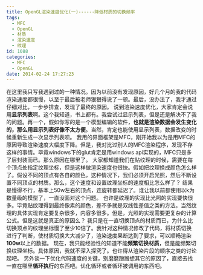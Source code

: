 ```yaml
---
title: OpenGL渲染速度优化(一)------降低材质的切换频率
tags:
  - MFC
  - OpenGL
  - 材质
  - 渲染速度
  - 纹理
id: 1088
categories:
  - MFC
  - OpenGL
date: 2014-02-24 17:27:23
---
```


在这里我只写我遇到过的一种情况。因为以前没有发现原因，好几个月的我的代码渲染速度都很慢，以至于最后被老师狠狠得说了一顿。最后，没办法了，我才通过仔细对比，一步步排查，发现了最终的原因。
说到渲染速度优化，大家肯定会说用**显示列表**啊。这个我知道，书上都有。我尝试过显示列表，但是还是解决不了我的问题。再一个，假如你写的是一个模型编辑的软件，**也就是渲染数据会发生变化的，那么用显示列表好像不太方便**。当然，肯定也能使用显示列表，数据改变的时候重新生成一次显示列表呗。
我用的界面框架是MFC，刚开始我以为是用MFC的原因导致渲染速度大幅度下降。但是，我对比过别人的MFC渲染程序，发现不存这样的事情。毕竟windows下的glut肯定是用windows api实现的，MFC只是多了层封装而已。那么原因在哪里了。
大家都知道我们在贴纹理的时候，需要在每个顶点处指定纹理坐标，但是这样做渲染速度也很快。假如把纹理换成颜色怎么样了。假设不同的顶点有各自的颜色，这种情况下，我们必须开启光照，然后不断设置不同顶点的材质。那么，这个速度和设置纹理坐标的速度相比怎么样了？
结果是慢得不行，基本上50w左右的顶点，连旋转都延迟了。谁让我以前都使用以k为数量级的模型了，一直没面对这个问题。
也许是纹理的实现比光照的实现要快很多。毕竟贴纹理得到最终像素的颜色，差不多就是双线性差值之类的方法。当然纹理的具体实现肯定要复杂很多，内容多很多。但是，光照的实现需要更复杂的计算公式。但是这就是真正的原因么？
我只是在一直切换顶点的材质而已，为什么比切换顶点的纹理坐标慢了至少10倍了。我针对这种情况修改了代码，将材质切换进行了判断，使材质切换大大减少了，渲染速度果断达到了要求，可以顺畅渲染**100w**以上的数据。
现在，我只能经验性的知道不能**频繁切换材质**，但是能频繁切换纹理坐标。具体原因，我就不深入探究了。也许得从渲染片段的顺序之类的讨论起吧。
另外谈一下优化代码速度的关键，别磨磨蹭蹭想其它的原因了，直接去找一直在哪里**循环执行**的东西吧。优化循环或者循环被调用的东西吧。